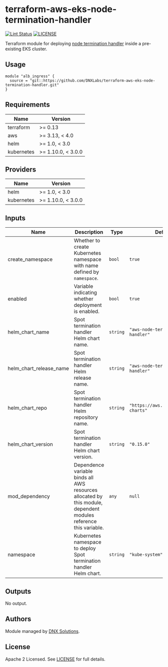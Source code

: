 # terraform-aws-eks-node-termination-handler

[![Lint Status](https://github.com/DNXLabs/terraform-aws-eks-node-termination-handler/workflows/Lint/badge.svg)](https://github.com/DNXLabs/terraform-aws-eks-node-termination-handler/actions)
[![LICENSE](https://img.shields.io/github/license/DNXLabs/terraform-aws-eks-node-termination-handler)](https://github.com/DNXLabs/terraform-aws-eks-node-termination-handler/blob/master/LICENSE)

Terraform module for deploying [node termination handler](https://github.com/aws/aws-node-termination-handler) inside a pre-existing EKS cluster.

## Usage

```
module "alb_ingress" {
  source = "git::https://github.com/DNXLabs/terraform-aws-eks-node-termination-handler.git"
}
```

<!--- BEGIN_TF_DOCS --->

## Requirements

| Name | Version |
|------|---------|
| terraform | >= 0.13 |
| aws | >= 3.13, < 4.0 |
| helm | >= 1.0, < 3.0 |
| kubernetes | >= 1.10.0, < 3.0.0 |

## Providers

| Name | Version |
|------|---------|
| helm | >= 1.0, < 3.0 |
| kubernetes | >= 1.10.0, < 3.0.0 |

## Inputs

| Name | Description | Type | Default | Required |
|------|-------------|------|---------|:--------:|
| create\_namespace | Whether to create Kubernetes namespace with name defined by `namespace`. | `bool` | `true` | no |
| enabled | Variable indicating whether deployment is enabled. | `bool` | `true` | no |
| helm\_chart\_name | Spot termination handler Helm chart name. | `string` | `"aws-node-termination-handler"` | no |
| helm\_chart\_release\_name | Spot termination handler Helm release name. | `string` | `"aws-node-termination-handler"` | no |
| helm\_chart\_repo | Spot termination handler Helm repository name. | `string` | `"https://aws.github.io/eks-charts"` | no |
| helm\_chart\_version | Spot termination handler Helm chart version. | `string` | `"0.15.0"` | no |
| mod\_dependency | Dependence variable binds all AWS resources allocated by this module, dependent modules reference this variable. | `any` | `null` | no |
| namespace | Kubernetes namespace to deploy Spot termination handler Helm chart. | `string` | `"kube-system"` | no |

## Outputs

No output.

<!--- END_TF_DOCS --->

## Authors

Module managed by [DNX Solutions](https://github.com/DNXLabs).

## License

Apache 2 Licensed. See [LICENSE](https://github.com/DNXLabs/terraform-aws-eks-node-termination-handler/blob/master/LICENSE) for full details.